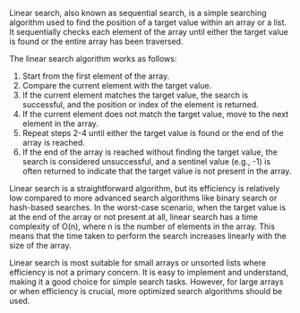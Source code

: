 Linear search, also known as sequential search, is a simple searching algorithm used to find the position of a target value within an array or a list. It sequentially checks each element of the array until either the target value is found or the entire array has been traversed.

The linear search algorithm works as follows:

1) Start from the first element of the array.
2) Compare the current element with the target value.
3) If the current element matches the target value, the search is successful, and the position or index of the element is returned.
4) If the current element does not match the target value, move to the next element in the array.
5) Repeat steps 2-4 until either the target value is found or the end of the array is reached.
6) If the end of the array is reached without finding the target value, the search is considered unsuccessful, and a sentinel value (e.g., -1) is often returned to indicate that the target value is not present in the array.

Linear search is a straightforward algorithm, but its efficiency is relatively low compared to more advanced search algorithms like binary search or hash-based searches. In the worst-case scenario, when the target value is at the end of the array or not present at all, linear search has a time complexity of O(n), where n is the number of elements in the array. This means that the time taken to perform the search increases linearly with the size of the array.

Linear search is most suitable for small arrays or unsorted lists where efficiency is not a primary concern. It is easy to implement and understand, making it a good choice for simple search tasks. However, for large arrays or when efficiency is crucial, more optimized search algorithms should be used.

